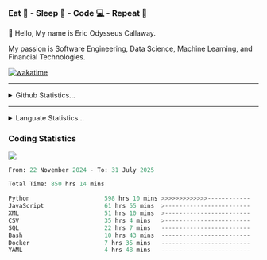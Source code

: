 <h3>Eat 🍴 - Sleep 🛌 - Code 💻 - Repeat 🔁</h3>

👋 Hello, My name is Eric Odysseus Callaway.

My passion is Software Engineering, Data Science, Machine Learning, and Financial Technologies.

[![wakatime](https://wakatime.com/badge/user/6717695f-6a13-47e3-aa16-c813e12c0985.svg)](https://wakatime.com/@6717695f-6a13-47e3-aa16-c813e12c0985)
<hr>
<details>
  <summary>
    Github Statistics...
  </summary>
    <p align="center">
      <img src="https://github-readme-stats.vercel.app/api?username=EricCallaway&show_icons=true"/>
    </p>
</details>
</hr>

<hr>
<details>
  <summary>
    Languate Statistics...
  </summary>
    <p align="center">
      <img src="https://wakatime.com/share/@Odysseus/6fc7c863-6fba-4e57-a6af-ed1f2fa8d560.svg"/>
    </p>
</details>
</hr>


<h3>Coding Statistics</h3>
<img src="https://wakatime.com/share/@Odysseus/5e02c832-9cc5-49a3-8f4c-bd2647d78fca.svg"/>
<!--START_SECTION:waka-->

```python
From: 22 November 2024 - To: 31 July 2025

Total Time: 850 hrs 14 mins

Python                     598 hrs 10 mins >>>>>>>>>>>>>------------   52.61 %
JavaScript                 61 hrs 55 mins  >------------------------   05.45 %
XML                        51 hrs 10 mins  >------------------------   04.50 %
CSV                        35 hrs 4 mins   >------------------------   03.08 %
SQL                        22 hrs 7 mins   -------------------------   01.95 %
Bash                       10 hrs 43 mins  -------------------------   00.94 %
Docker                     7 hrs 35 mins   -------------------------   00.67 %
YAML                       4 hrs 48 mins   -------------------------   00.42 %
```

<!--END_SECTION:waka-->
